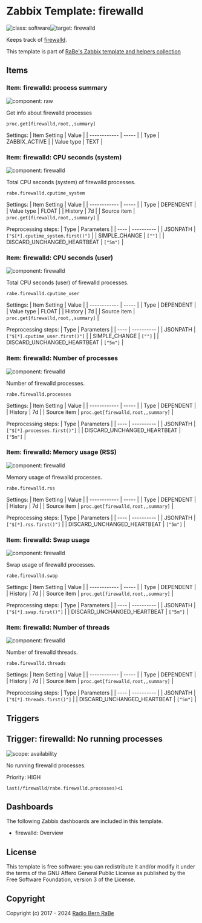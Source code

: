 # Zabbix Template: firewalld

![class: software](https://img.shields.io/badge/class-software-00c9bf)![target: firewalld](https://img.shields.io/badge/target-firewalld-00c9bf)

Keeps track of [firewalld](https://firewalld.org/).

This template is part of [RaBe's Zabbix template and helpers
collection](https://github.com/radiorabe/rabe-zabbix)


## Items

### Item: firewalld: process summary

![component: raw](https://img.shields.io/badge/component-raw-00c9bf)

Get info about firewalld processes

```
proc.get[firewalld,root,,summary]
```

Settings:
| Item Setting | Value |
| ------------ | ----- |
| Type | ZABBIX_ACTIVE |
| Value type | TEXT |

### Item: firewalld: CPU seconds (system)

![component: firewalld](https://img.shields.io/badge/component-firewalld-00c9bf)

Total CPU seconds (system) of firewalld processes.

```
rabe.firewalld.cputime_system
```

Settings:
| Item Setting | Value |
| ------------ | ----- |
| Type | DEPENDENT |
| Value type | FLOAT |
| History | 7d |
| Source item | `proc.get[firewalld,root,,summary]` |

Preprocessing steps:
| Type | Parameters |
| ---- | ---------- |
| JSONPATH | `["$[*].cputime_system.first()"]` |
| SIMPLE_CHANGE | `[""]` |
| DISCARD_UNCHANGED_HEARTBEAT | `["5m"]` |

### Item: firewalld: CPU seconds (user)

![component: firewalld](https://img.shields.io/badge/component-firewalld-00c9bf)

Total CPU seconds (user) of firewalld processes.

```
rabe.firewalld.cputime_user
```

Settings:
| Item Setting | Value |
| ------------ | ----- |
| Type | DEPENDENT |
| Value type | FLOAT |
| History | 7d |
| Source item | `proc.get[firewalld,root,,summary]` |

Preprocessing steps:
| Type | Parameters |
| ---- | ---------- |
| JSONPATH | `["$[*].cputime_user.first()"]` |
| SIMPLE_CHANGE | `[""]` |
| DISCARD_UNCHANGED_HEARTBEAT | `["5m"]` |

### Item: firewalld: Number of processes

![component: firewalld](https://img.shields.io/badge/component-firewalld-00c9bf)

Number of firewalld processes.

```
rabe.firewalld.processes
```

Settings:
| Item Setting | Value |
| ------------ | ----- |
| Type | DEPENDENT |
| History | 7d |
| Source item | `proc.get[firewalld,root,,summary]` |

Preprocessing steps:
| Type | Parameters |
| ---- | ---------- |
| JSONPATH | `["$[*].processes.first()"]` |
| DISCARD_UNCHANGED_HEARTBEAT | `["5m"]` |

### Item: firewalld: Memory usage (RSS)

![component: firewalld](https://img.shields.io/badge/component-firewalld-00c9bf)

Memory usage of firewalld processes.

```
rabe.firewalld.rss
```

Settings:
| Item Setting | Value |
| ------------ | ----- |
| Type | DEPENDENT |
| History | 7d |
| Source item | `proc.get[firewalld,root,,summary]` |

Preprocessing steps:
| Type | Parameters |
| ---- | ---------- |
| JSONPATH | `["$[*].rss.first()"]` |
| DISCARD_UNCHANGED_HEARTBEAT | `["5m"]` |

### Item: firewalld: Swap usage

![component: firewalld](https://img.shields.io/badge/component-firewalld-00c9bf)

Swap usage of firewalld processes.

```
rabe.firewalld.swap
```

Settings:
| Item Setting | Value |
| ------------ | ----- |
| Type | DEPENDENT |
| History | 7d |
| Source item | `proc.get[firewalld,root,,summary]` |

Preprocessing steps:
| Type | Parameters |
| ---- | ---------- |
| JSONPATH | `["$[*].swap.first()"]` |
| DISCARD_UNCHANGED_HEARTBEAT | `["5m"]` |

### Item: firewalld: Number of threads

![component: firewalld](https://img.shields.io/badge/component-firewalld-00c9bf)

Number of firewalld threads.

```
rabe.firewalld.threads
```

Settings:
| Item Setting | Value |
| ------------ | ----- |
| Type | DEPENDENT |
| History | 7d |
| Source item | `proc.get[firewalld,root,,summary]` |

Preprocessing steps:
| Type | Parameters |
| ---- | ---------- |
| JSONPATH | `["$[*].threads.first()"]` |
| DISCARD_UNCHANGED_HEARTBEAT | `["5m"]` |

## Triggers

## Trigger: firewalld: No running processes

![scope: availability](https://img.shields.io/badge/scope-availability-00c9bf)

No running firewalld processes.

Priority: HIGH

```
last(/firewalld/rabe.firewalld.processes)<1
```

## Dashboards

The following Zabbix dashboards are included in this template.
* firewalld: Overview

## License

This template is free software: you can redistribute it and/or modify it under
the terms of the GNU Affero General Public License as published by the Free
Software Foundation, version 3 of the License.

## Copyright

Copyright (c) 2017 - 2024 [Radio Bern RaBe](http://www.rabe.ch)
